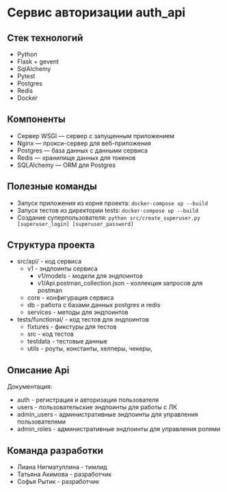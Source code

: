 # Сервис авторизации auth_api
## Стек технологий
* Python
* Flask + gevent
* SqlAlchemy
* Pytest
* Postgres
* Redis
* Docker

## Компоненты
* Cервер WSGI — сервер с запущенным приложением
* Nginx — прокси-сервер для веб-приложения
* Postgres — база данных с данными сервиса
* Redis — хранилище данных для токенов
* SQLAlchemy — ORM для Postgres 

## Полезные команды
* Запуск приложения из корня проекта: `docker-compose up --build`
* Запуск тестов из директории tests: `docker-compose up --build`
* Создание суперпользователя: `python src/create_superuser.py [superuser_login] [superuser_password]`

## Структура проекта
* src/api/ - код сервиса
  * v1 - эндпоинты сервиса
    * v1/models - модели для эндпоинтов
    * v1/Api.postman_collection.json - коллекция запросов для postman
  * core - конфигурация сервиса
  * db - работа с базами данных postgres и redis
  * services - методы для эндпоинтов
* tests/functional/ - код тестов для эндпоинтов
  * fixtures - фикстуры для тестов
  * src - код тестов
  * testdata - тестовые данные
  * utils - роуты, константы, хелперы, чекеры, 

## Описание Аpi
Документация:
* auth - регистрация и авторизация пользователя
* users - пользовательские эндпоинты для работы с ЛК
* admin_users - административные эндпоинты для управления пользователями
* admin_roles - административные эндпоинты для управления ролями

## Команда разработки
* Лиана Нигматуллина - тимлид
* Татьяна Акимова - разработчик
* Софья Рытик - разработчик
